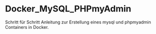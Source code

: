# Docker_MySQL_PHPmyAdmin
Schritt für Schritt Anleitung zur Erstellung eines mysql und phpmyadmin Containers in Docker.
